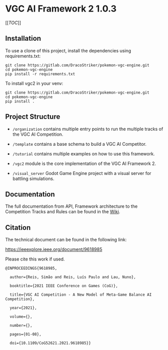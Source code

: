 # VGC AI Framework 2 1.0.3

[[_TOC_]]

## Installation

To use a clone of this project, install the dependencies using requirements.txt:

```
git clone https://gitlab.com/DracoStriker/pokemon-vgc-engine.git
cd pokemon-vgc-engine
pip install -r requirements.txt
```

To install vgc2 in your venv:

```
git clone https://gitlab.com/DracoStriker/pokemon-vgc-engine.git
cd pokemon-vgc-engine
pip install .
```

## Project Structure

* `/organization` contains multiple entry points to run the multiple tracks of the VGC AI Competition.

* `/template` contains a base schema to build a VGC AI Competitor.

* `/tutorial` contains multiple examples on how to use this framework.

* `/vgc2` module is the core implementation of the VGC AI Framework 2.

* `/visual_server` Godot Game Engine project with a visual server for battling simulations.

## Documentation

The full documentation from API, Framework architecture to the Competition Tracks and
Rules can be found in the [Wiki](https://gitlab.com/DracoStriker/pokemon-vgc-engine/-/wikis/home).

## Citation

The technical document can be found in the following link:

https://ieeexplore.ieee.org/document/9618985

Please cite this work if used.

```
@INPROCEEDINGS{9618985,

  author={Reis, Simão and Reis, Luís Paulo and Lau, Nuno},

  booktitle={2021 IEEE Conference on Games (CoG)}, 

  title={VGC AI Competition - A New Model of Meta-Game Balance AI Competition}, 

  year={2021},

  volume={},

  number={},

  pages={01-08},

  doi={10.1109/CoG52621.2021.9618985}}
```